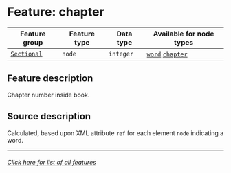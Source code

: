 # Feature: chapter

Feature group | Feature type | Data type | Available for node types
---  | --- | --- | ---
[`Sectional`](home.md#sectional-features) | `node` | `integer`  | [`word`](wordnodefeatures.md#readme) [`chapter`](chapternodefeatures.md#readme)

## Feature description  

Chapter number inside book.

## Source description

Calculated, based upon XML attribute `ref` for each element `node` indicating a word.

---
###### [Click here for list of all features](home.md#readme)
